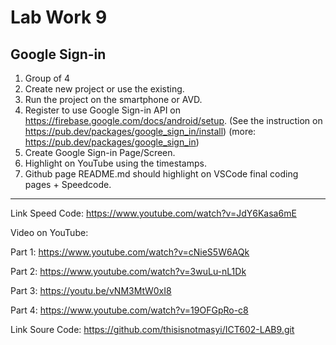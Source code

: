 # Lab Work 9

## Google Sign-in

1. Group of 4
2. Create new project or use the existing.
3. Run the project on the smartphone or AVD.
4. Register to use Google Sign-in API on https://firebase.google.com/docs/android/setup. (See the instruction on https://pub.dev/packages/google_sign_in/install)
(more: https://pub.dev/packages/google_sign_in)
5. Create Google Sign-in Page/Screen.
6. Highlight on YouTube using the timestamps.
7. Github page README.md should highlight on VSCode final coding pages + Speedcode.

**********************************************
Link Speed Code: https://www.youtube.com/watch?v=JdY6Kasa6mE

Video on YouTube:

Part 1: https://www.youtube.com/watch?v=cNieS5W6AQk

Part 2: https://www.youtube.com/watch?v=3wuLu-nL1Dk

Part 3: https://youtu.be/vNM3MtW0xI8

Part 4: https://www.youtube.com/watch?v=19OFGpRo-c8

Link Soure Code: https://github.com/thisisnotmasyi/ICT602-LAB9.git

